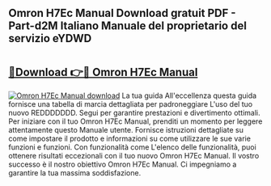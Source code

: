 ## Omron H7Ec Manual Download gratuit PDF - Part-d2M Italiano Manuale del proprietario del servizio eYDWD

# <h2><a href="http://df93np.blite.top/?on=Omron+H7Ec+Manual">🔗Download 👉🔴 Omron H7Ec Manual</a></h2>

[![Omron H7Ec Manual download](https://i.imgur.com/lujVjoI.png)](http://df93np.blite.top/?on=Omron+H7Ec+Manual)
La tua guida All'eccellenza questa guida fornisce una tabella di marcia dettagliata per padroneggiare L'uso del tuo nuovo REDDDDDDD. Segui per garantire prestazioni e divertimento ottimali. Per iniziare con il tuo Omron H7Ec Manual, prenditi un momento per leggere attentamente questo Manuale utente. Fornisce istruzioni dettagliate su come impostare il prodotto e informazioni su come utilizzare le sue varie funzioni e funzioni. Con funzionalità come L'elenco delle funzionalità, puoi ottenere risultati eccezionali con il tuo nuovo Omron H7Ec Manual. Il vostro successo è il nostro obiettivo Omron H7Ec Manual. Ci impegniamo a garantire la tua massima soddisfazione.
